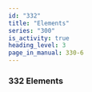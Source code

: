 ```yaml
---
id: "332"
title: "Elements"
series: "300"
is_activity: true
heading_level: 3
page_in_manual: 330-6
---
```


### 332 Elements